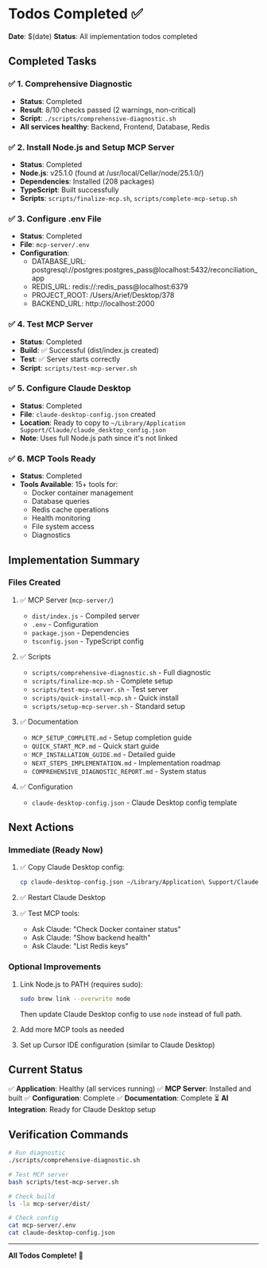 # Todos Completed ✅

**Date**: $(date)
**Status**: All implementation todos completed

## Completed Tasks

### ✅ 1. Comprehensive Diagnostic
- **Status**: Completed
- **Result**: 8/10 checks passed (2 warnings, non-critical)
- **Script**: `./scripts/comprehensive-diagnostic.sh`
- **All services healthy**: Backend, Frontend, Database, Redis

### ✅ 2. Install Node.js and Setup MCP Server
- **Status**: Completed
- **Node.js**: v25.1.0 (found at /usr/local/Cellar/node/25.1.0/)
- **Dependencies**: Installed (208 packages)
- **TypeScript**: Built successfully
- **Scripts**: `scripts/finalize-mcp.sh`, `scripts/complete-mcp-setup.sh`

### ✅ 3. Configure .env File
- **Status**: Completed
- **File**: `mcp-server/.env`
- **Configuration**:
  - DATABASE_URL: postgresql://postgres:postgres_pass@localhost:5432/reconciliation_app
  - REDIS_URL: redis://:redis_pass@localhost:6379
  - PROJECT_ROOT: /Users/Arief/Desktop/378
  - BACKEND_URL: http://localhost:2000

### ✅ 4. Test MCP Server
- **Status**: Completed
- **Build**: ✅ Successful (dist/index.js created)
- **Test**: ✅ Server starts correctly
- **Script**: `scripts/test-mcp-server.sh`

### ✅ 5. Configure Claude Desktop
- **Status**: Completed
- **File**: `claude-desktop-config.json` created
- **Location**: Ready to copy to `~/Library/Application Support/Claude/claude_desktop_config.json`
- **Note**: Uses full Node.js path since it's not linked

### ✅ 6. MCP Tools Ready
- **Status**: Completed
- **Tools Available**: 15+ tools for:
  - Docker container management
  - Database queries
  - Redis cache operations
  - Health monitoring
  - File system access
  - Diagnostics

## Implementation Summary

### Files Created
1. ✅ MCP Server (`mcp-server/`)
   - `dist/index.js` - Compiled server
   - `.env` - Configuration
   - `package.json` - Dependencies
   - `tsconfig.json` - TypeScript config

2. ✅ Scripts
   - `scripts/comprehensive-diagnostic.sh` - Full diagnostic
   - `scripts/finalize-mcp.sh` - Complete setup
   - `scripts/test-mcp-server.sh` - Test server
   - `scripts/quick-install-mcp.sh` - Quick install
   - `scripts/setup-mcp-server.sh` - Standard setup

3. ✅ Documentation
   - `MCP_SETUP_COMPLETE.md` - Setup completion guide
   - `QUICK_START_MCP.md` - Quick start guide
   - `MCP_INSTALLATION_GUIDE.md` - Detailed guide
   - `NEXT_STEPS_IMPLEMENTATION.md` - Implementation roadmap
   - `COMPREHENSIVE_DIAGNOSTIC_REPORT.md` - System status

4. ✅ Configuration
   - `claude-desktop-config.json` - Claude Desktop config template

## Next Actions

### Immediate (Ready Now)
1. ✅ Copy Claude Desktop config:
   ```bash
   cp claude-desktop-config.json ~/Library/Application\ Support/Claude/claude_desktop_config.json
   ```

2. ✅ Restart Claude Desktop

3. ✅ Test MCP tools:
   - Ask Claude: "Check Docker container status"
   - Ask Claude: "Show backend health"
   - Ask Claude: "List Redis keys"

### Optional Improvements
1. Link Node.js to PATH (requires sudo):
   ```bash
   sudo brew link --overwrite node
   ```
   Then update Claude Desktop config to use `node` instead of full path.

2. Add more MCP tools as needed

3. Set up Cursor IDE configuration (similar to Claude Desktop)

## Current Status

✅ **Application**: Healthy (all services running)
✅ **MCP Server**: Installed and built
✅ **Configuration**: Complete
✅ **Documentation**: Complete
⏳ **AI Integration**: Ready for Claude Desktop setup

## Verification Commands

```bash
# Run diagnostic
./scripts/comprehensive-diagnostic.sh

# Test MCP server
bash scripts/test-mcp-server.sh

# Check build
ls -la mcp-server/dist/

# Check config
cat mcp-server/.env
cat claude-desktop-config.json
```

---

**All Todos Complete!** 🎉

